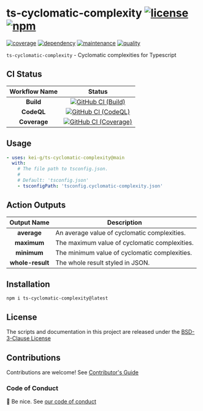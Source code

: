 # ts-cyclomatic-complexity [![license][license-image]][license-url] [![npm][npm-image]][npm-url]

[![coverage][nyc-cov-image]][github-url] [![dependency][depencency-image]][dependency-url] [![maintenance][maintenance-image]][npmsio-url] [![quality][quality-image]][npmsio-url]

`ts-cyclomatic-complexity` - Cyclomatic complexities for Typescript

## CI Status

| Workflow Name | Status |
|:-:|:-:|
| **Build** | [![GitHub CI (Build)][github-build-image]][github-build-url] |
| **CodeQL** | [![GitHub CI (CodeQL)][github-codeql-image]][github-codeql-url] |
| **Coverage** | [![GitHub CI (Coverage)][github-coverage-image]][github-coverage-url] |

## Usage

```yaml
- uses: kei-g/ts-cyclomatic-complexity@main
  with:
    # The file path to tsconfig.json.
    #
    # Default: 'tsconfig.json'
    - tsconfigPath: 'tsconfig.cyclomatic-complexity.json'
```

## Action Outputs

| Output Name | Description |
|:-:|-|
| **average** | An average value of cyclomatic complexities. |
| **maximum** | The maximum value of cyclomatic complexities. |
| **minimum** | The minimum value of cyclomatic complexities. |
| **whole-result** | The whole result styled in JSON. |

## Installation

```shell
npm i ts-cyclomatic-complexity@latest
```

## License

The scripts and documentation in this project are released under the [BSD-3-Clause License](https://github.com/kei-g/ts-cyclomatic-complexity/blob/main/LICENSE)

## Contributions

Contributions are welcome! See [Contributor's Guide](https://github.com/kei-g/ts-cyclomatic-complexity/blob/main/CONTRIBUTING.md)

### Code of Conduct

:clap: Be nice. See [our code of conduct](https://github.com/kei-g/ts-cyclomatic-complexity/blob/main/CODE_OF_CONDUCT.md)

[depencency-image]:https://img.shields.io/librariesio/release/npm/ts-cyclomatic-complexity?logo=nodedotjs
[dependency-url]:https://npmjs.com/package/ts-cyclomatic-complexity?activeTab=dependencies
[github-build-image]:https://github.com/kei-g/ts-cyclomatic-complexity/actions/workflows/build.yml/badge.svg
[github-build-url]:https://github.com/kei-g/ts-cyclomatic-complexity/actions/workflows/build.yml
[github-codeql-image]:https://github.com/kei-g/ts-cyclomatic-complexity/actions/workflows/codeql.yml/badge.svg
[github-codeql-url]:https://github.com/kei-g/ts-cyclomatic-complexity/actions/workflows/codeql.yml
[github-coverage-image]:https://github.com/kei-g/ts-cyclomatic-complexity/actions/workflows/coverage.yml/badge.svg
[github-coverage-url]:https://github.com/kei-g/ts-cyclomatic-complexity/actions/workflows/coverage.yml
[github-url]:https://github.com/kei-g/ts-cyclomatic-complexity
[license-image]:https://img.shields.io/github/license/kei-g/ts-cyclomatic-complexity
[license-url]:https://opensource.org/licenses/BSD-3-Clause
[maintenance-image]:https://img.shields.io/npms-io/maintenance-score/ts-cyclomatic-complexity?logo=npm
[npm-image]:https://img.shields.io/npm/v/ts-cyclomatic-complexity.svg?logo=npm
[npm-url]:https://npmjs.com/package/ts-cyclomatic-complexity
[npmsio-url]:https://npms.io/search?q=%40kei-g%2Fts-cyclomatic-complexity
[nyc-cov-image]:https://img.shields.io/nycrc/kei-g/ts-cyclomatic-complexity?config=.nycrc.json&label=coverage&logo=mocha
[quality-image]:https://img.shields.io/npms-io/quality-score/ts-cyclomatic-complexity?logo=npm
